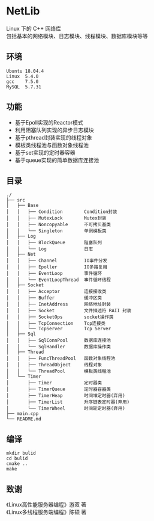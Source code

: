# NetLib
Linux 下的 C++ 网络库  
包括基本的网络模块、日志模块、线程模块、数据库模块等等

## 环境
```
Ubuntu 18.04.4
Linux  5.4.0
gcc    7.5.0
MySQL  5.7.31
```
## 功能
* 基于Epoll实现的Reactor模式
* 利用阻塞队列实现的异步日志模块
* 基于pthread封装实现的线程对象
* 模板类线程池与函数对象线程池
* 基于set实现的定时器容器
* 基于queue实现的简单数据库连接池

## 目录
```
./
├── src
│   ├── Base
│   │   ├── Condition        Condition封装
│   │   ├── MutexLock        Mutex封装
│   │   ├── Noncopyable      不可拷贝基类
│   │   └── Singleton        单例模板类
│   ├── Log
│   │   ├── BlockQueue       阻塞队列
│   │   └── Log              日志
│   ├── Net
│   │   ├── Channel          IO事件分发
│   │   ├── Epoller          IO多路复用
│   │   ├── EventLoop        事件循环
│   │   └── EventLoopThread  事件循环线程
│   ├── Socket
│   │   ├── Acceptor         连接接收类
│   │   ├── Buffer           缓冲区类
│   │   ├── InetAddress      网络地址封装
│   │   ├── Socket           文件描述符 RAII 封装
│   │   ├── SocketOps        socket操作类
│   │   ├── TcpConnection    Tcp连接类
│   │   └── TcpServer        Tcp Server
│   ├── Sql
│   │   ├── SqlConnPool      数据库连接池
│   │   └── SqlHandler       数据库操作类
│   ├── Thread
│   │   ├── FuncThreadPool   函数对象线程池
│   │   ├── ThreadObject     线程对象
│   │   └── ThreadPool       模板类线程池
│   └── Timer
│       ├── Timer            定时器类
│       ├── TimerQueue       定时器容器类
│       ├── TimerHeap        时间堆定时器(弃用)
│       ├── TimerList        升序链表定时器(弃用)
│       └── TimerWheel       时间轮定时器(弃用)
├── main.cpp
└── README.md
```

## 编译
```shell script
mkdir bulid
cd bulid
cmake ..
make
```

## 致谢
《Linux高性能服务器编程》游双 著  
《Linux多线程服务端编程》陈硕 著
